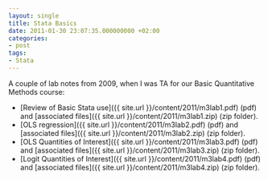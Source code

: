 ```yaml
---
layout: single
title: Stata Basics
date: 2011-01-30 23:07:35.000000000 +02:00
categories:
- post
tags:
- Stata
---
```



A couple of lab notes from 2009, when I was TA for our Basic Quantitative Methods course:

- [Review of Basic Stata use]({{ site.url }}/content/2011/m3lab1.pdf) (pdf) and [associated files]({{ site.url }}/content/2011/m3lab1.zip) (zip folder).
- [OLS regression]({{ site.url }}/content/2011/m3lab2.pdf) (pdf) and [associated files]({{ site.url }}/content/2011/m3lab2.zip) (zip folder).
- [OLS Quantities of Interest]({{ site.url }}/content/2011/m3lab3.pdf) (pdf) and [associated files]({{ site.url }}/content/2011/m3lab3.zip) (zip folder).
- [Logit Quantities of Interest]({{ site.url }}/content/2011/m3lab4.pdf) (pdf) and [associated files]({{ site.url }}/content/2011/m3lab4.zip) (zip folder).
